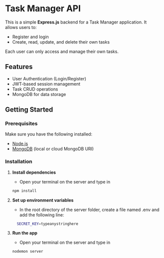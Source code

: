 # Task Manager API

This is a simple **Express.js** backend for a Task Manager application. It allows users to:

-   Register and login
-   Create, read, update, and delete their own tasks

Each user can only access and manage their own tasks.

## Features

-   User Authentication (Login/Register)
-   JWT-based session management
-   Task CRUD operations
-   MongoDB for data storage

## Getting Started

### Prerequisites

Make sure you have the following installed:

-   [Node.js](https://nodejs.org/)
-   [MongoDB](https://www.mongodb.com/) (local or cloud MongoDB URI)

### Installation

1. **Install dependencies**

    - Open your terminal on the server and type in

    ```bash
    npm install

    ```

2. **Set up environment variables**

    - In the root directory of the server folder, create a file named .env and add the following line:

    ```bash
      SECRET_KEY=typeanystringhere

    ```

3. **Run the app**

    - Open your terminal on the server and type in

    ```bash
    nodemon server

    ```
